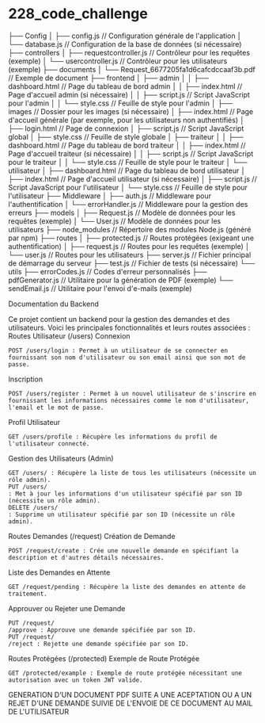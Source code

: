 # 228_code_challenge
├── Config
│   ├── config.js         // Configuration générale de l'application
│   └── database.js       // Configuration de la base de données (si nécessaire)
├── controllers
│   ├── requestcontroller.js   // Contrôleur pour les requêtes (exemple)
│   └── usercontroller.js      // Contrôleur pour les utilisateurs (exemple)
├── documents
│   └── Request_6677205fa1d6cafcdccaaf3b.pdf   // Exemple de document
├── frontend
│   ├── admin
│   │   ├── dashboard.html    // Page du tableau de bord admin
│   │   ├── index.html        // Page d'accueil admin (si nécessaire)
│   │   ├── script.js         // Script JavaScript pour l'admin
│   │   └── style.css         // Feuille de style pour l'admin
│   ├── images                // Dossier pour les images (si nécessaire)
│   ├── index.html            // Page d'accueil générale (par exemple, pour les utilisateurs non authentifiés)
│   ├── login.html            // Page de connexion
│   ├── script.js             // Script JavaScript global
│   ├── style.css             // Feuille de style globale
│   ├── traiteur
│   │   ├── dashboard.html    // Page du tableau de bord traiteur
│   │   ├── index.html        // Page d'accueil traiteur (si nécessaire)
│   │   ├── script.js         // Script JavaScript pour le traiteur
│   │   └── style.css         // Feuille de style pour le traiteur
│   └── utilisateur
│       ├── dashboard.html    // Page du tableau de bord utilisateur
│       ├── index.html        // Page d'accueil utilisateur (si nécessaire)
│       ├── script.js         // Script JavaScript pour l'utilisateur
│       └── style.css         // Feuille de style pour l'utilisateur
├── Middleware
│   ├── auth.js              // Middleware pour l'authentification
│   └── errorHandler.js      // Middleware pour la gestion des erreurs
├── models
│   ├── Request.js           // Modèle de données pour les requêtes (exemple)
│   └── User.js              // Modèle de données pour les utilisateurs
├── node_modules            // Répertoire des modules Node.js (généré par npm)
├── routes
│   ├── protected.js         // Routes protégées (exigeant une authentification)
│   ├── request.js           // Routes pour les requêtes (exemple)
│   └── user.js              // Routes pour les utilisateurs
├── server.js               // Fichier principal de démarrage du serveur
├── test.js                 // Fichier de tests (si nécessaire)
└── utils
    ├── errorCodes.js        // Codes d'erreur personnalisés
    ├── pdfGenerator.js      // Utilitaire pour la génération de PDF (exemple)
    └── sendEmail.js         // Utilitaire pour l'envoi d'e-mails (exemple)


Documentation du Backend

Ce projet contient un backend pour la gestion des demandes et des utilisateurs. Voici les principales fonctionnalités et leurs routes associées :
Routes Utilisateur (/users)
Connexion

    POST /users/login : Permet à un utilisateur de se connecter en fournissant son nom d'utilisateur ou son email ainsi que son mot de passe.

Inscription

    POST /users/register : Permet à un nouvel utilisateur de s'inscrire en fournissant les informations nécessaires comme le nom d'utilisateur, l'email et le mot de passe.

Profil Utilisateur

    GET /users/profile : Récupère les informations du profil de l'utilisateur connecté.

Gestion des Utilisateurs (Admin)

    GET /users/ : Récupère la liste de tous les utilisateurs (nécessite un rôle admin).
    PUT /users/
    : Met à jour les informations d'un utilisateur spécifié par son ID (nécessite un rôle admin).
    DELETE /users/
    : Supprime un utilisateur spécifié par son ID (nécessite un rôle admin).

Routes Demandes (/request) 
Création de Demande

    POST /request/create : Crée une nouvelle demande en spécifiant la description et d'autres détails nécessaires.

Liste des Demandes en Attente

    GET /request/pending : Récupère la liste des demandes en attente de traitement.

Approuver ou Rejeter une Demande

    PUT /request/
    /approve : Approuve une demande spécifiée par son ID.
    PUT /request/
    /reject : Rejette une demande spécifiée par son ID.

Routes Protégées (/protected)
Exemple de Route Protégée

    GET /protected/example : Exemple de route protégée nécessitant une autorisation avec un token JWT valide.


GENERATION D'UN DOCUMENT PDF SUITE A UNE ACEPTATION OU  A UN REJET D'UNE DEMANDE SUIVIE DE L'ENVOIE DE CE DOCUMENT AU MAIL DE L'UTILISATEUR
